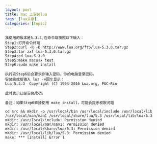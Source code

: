 ```yaml
---
layout: post
title: mac 上安装lua 
tags: [lua文章]
categories: [topic]
---
```


    我使用的版本是5.3.3,在命令端按照以下输入：
    Step1:打开命令终端
    Step2:curl -R -O http://www.lua.org/ftp/lua-5.3.0.tar.gz
    Step3:tar zxf lua-5.3.0.tar.gz
    Step4:cd lua-5.3.0
    Step5:make macosx test
    Step6:sudo make install
    
    执行完Step6后会要求你输入密码，你的电脑登录密码，
    安装完成后输入 lua -v回车显示：
    Lua 5.3.3  Copyright (C) 1994-2016 Lua.org, PUC-Rio
    
    此时表示已经安装成功。
    
    备注：如果Step6直接使用 make install，可能会提示权限问题
    
    cd src && mkdir -p /usr/local/bin /usr/local/include /usr/local/lib /usr/local/man/man1 /usr/local/share/lua/5.3 /usr/local/lib/lua/5.3
    mkdir: /usr/local/include: Permission denied
    mkdir: /usr/local/man/man1: Permission denied
    mkdir: /usr/local/share/lua/5.3: Permission denied
    mkdir: /usr/local/lib/lua/5.3: Permission denied
    make: *** [install] Error 1